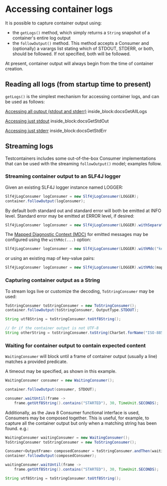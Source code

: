 # Accessing container logs

It is possible to capture container output using:
 
 * the `getLogs()` method, which simply returns a `String` snapshot of a container's entire log output
 * the `followOutput()` method. This method accepts a Consumer and (optionally)
a varargs list stating which of STDOUT, STDERR, or both, should be followed. If not specified, both will be followed.

At present, container output will always begin from the time of container creation.

## Reading all logs (from startup time to present)

`getLogs()` is the simplest mechanism for accessing container logs, and can be used as follows:

<!--codeinclude--> 
[Accessing all output (stdout and stderr)](../../core/src/test/java/org/testcontainers/containers/output/ContainerLogsTest.java) inside_block:docsGetAllLogs
<!--/codeinclude-->

<!--codeinclude--> 
[Accessing just stdout](../../core/src/test/java/org/testcontainers/containers/output/ContainerLogsTest.java) inside_block:docsGetStdOut
<!--/codeinclude-->

<!--codeinclude--> 
[Accessing just stderr](../../core/src/test/java/org/testcontainers/containers/output/ContainerLogsTest.java) inside_block:docsGetStdErr
<!--/codeinclude-->

## Streaming logs

Testcontainers includes some out-of-the-box Consumer implementations that can be used with the streaming `followOutput()` model; examples follow.

### Streaming container output to an SLF4J logger

Given an existing SLF4J logger instance named LOGGER:
```java
Slf4jLogConsumer logConsumer = new Slf4jLogConsumer(LOGGER);
container.followOutput(logConsumer);
```

By default both standard out and standard error will both be emitted at INFO level. 
Standard error may be emitted at ERROR level, if desired:

```java
Slf4jLogConsumer logConsumer = new Slf4jLogConsumer(LOGGER).withSeparateOutputStreams();
```

The [Mapped Diagnostic Context (MDC)](http://logback.qos.ch/manual/mdc.html) for emitted messages may be configured using the `withMdc(...)` option:

```java
Slf4jLogConsumer logConsumer = new Slf4jLogConsumer(LOGGER).withMdc("key", "value");
```

or using an existing map of key-value pairs:

```java
Slf4jLogConsumer logConsumer = new Slf4jLogConsumer(LOGGER).withMdc(map);
```

### Capturing container output as a String

To stream logs live or customize the decoding, `ToStringConsumer` may be used:

```java
ToStringConsumer toStringConsumer = new ToStringConsumer();
container.followOutput(toStringConsumer, OutputType.STDOUT);

String utf8String = toStringConsumer.toUtf8String();

// Or if the container output is not UTF-8
String otherString = toStringConsumer.toString(CharSet.forName("ISO-8859-1"));
```

### Waiting for container output to contain expected content

`WaitingConsumer` will block until a frame of container output (usually a line) matches a provided predicate.

A timeout may be specified, as shown in this example.
```java
WaitingConsumer consumer = new WaitingConsumer();

container.followOutput(consumer, STDOUT);

consumer.waitUntil(frame -> 
    frame.getUtf8String().contains("STARTED"), 30, TimeUnit.SECONDS);
```

Additionally, as the Java 8 Consumer functional interface is used, Consumers may be composed together. This is
useful, for example, to capture all the container output but only when a matching string has been found. e.g.:
```java
WaitingConsumer waitingConsumer = new WaitingConsumer();
ToStringConsumer toStringConsumer = new ToStringConsumer();

Consumer<OutputFrame> composedConsumer = toStringConsumer.andThen(waitingConsumer);
container.followOutput(composedConsumer);

waitingConsumer.waitUntil(frame -> 
    frame.getUtf8String().contains("STARTED"), 30, TimeUnit.SECONDS);

String utf8String = toStringConsumer.toUtf8String();
```

